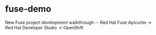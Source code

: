 # fuse-demo
New Fuse project development walkthrough -- Red Hat Fuse Apicurito -> Red Hat Developer Studio -> OpenShift 
